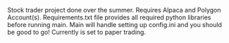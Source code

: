 Stock trader project done over the summer. Requires Alpaca and Polygon Account(s). 
Requirements.txt file provides all required python libraries before running main. Main will handle setting up config.ini and you should be good to go!
Currently is set to paper trading. 
